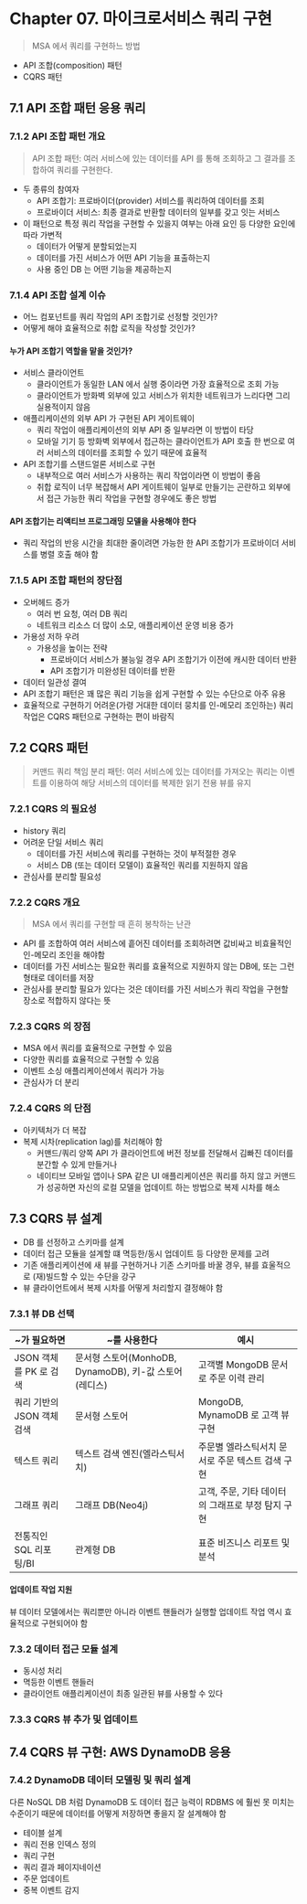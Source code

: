 # Chapter 07. 마이크로서비스 쿼리 구현

> MSA 에서 쿼리를 구현하느 방법

- API 조합(composition) 패턴
- CQRS 패턴

## 7.1 API 조합 패턴 응용 쿼리

### 7.1.2 API 조합 패턴 개요

> API 조합 패턴: 여러 서비스에 있는 데이터를 API 를 통해 조회하고 그 결과를 조합하여 쿼리를 구현한다.

- 두 종류의 참여자
  - API 조합기: 프로바이더(provider) 서비스를 쿼리하여 데이터를 조회
  - 프로바이더 서비스: 최종 결과로 반환할 데이터의 일부를 갖고 잇는 서비스
- 이 패턴으로 특정 쿼리 작업을 구현할 수 있을지 여부는 아래 요인 등 다양한 요인에 따라 가변적
  - 데이터가 어떻게 분할되었는지
  - 데이터를 가진 서비스가 어떤 API 기능을 표출하는지
  - 사용 중인 DB 는 어떤 기능을 제공하는지

### 7.1.4 API 조합 설계 이슈

- 어느 컴포넌트를 쿼리 작업의 API 조합기로 선정할 것인가?
- 어떻게 해야 효율적으로 취합 로직을 작성할 것인가?

#### 누가 API 조합기 역할을 맡을 것인가?

- 서비스 클라이언트
  - 클라이언트가 동일한 LAN 에서 실행 중이라면 가장 효율적으로 조회 가능
  - 클라이언트가 방화벽 외부에 있고 서비스가 위치한 네트워크가 느리다면 그리 실용적이지 않음
- 애플리케이션의 외부 API 가 구현된 API 게이트웨이
  - 쿼리 작업이 애플리케이션의 외부 API 중 일부라면 이 방법이 타당
  - 모바일 기기 등 방화벽 외부에서 접근하는 클라이언트가 API 호출 한 번으로 여러 서비스의 데이터를 조회할 수 있기 때문에 효율적
- API 조합기를 스탠드얼론 서비스로 구현
  - 내부적으로 여러 서비스가 사용하는 쿼리 작업이라면 이 방법이 좋음
  - 취합 로직이 너무 복잡해서 API 게이트웨이 일부로 만들기는 곤란하고 외부에서 접근 가능한 쿼리 작업을 구현할 경우에도 좋은 방법

#### API 조합기는 리액티브 프로그래밍 모델을 사용해야 한다

- 쿼리 작업의 반응 시간을 최대한 줄이려면 가능한 한 API 조합기가 프로바이더 서비스를 병렬 호출 해야 함

### 7.1.5 API 조합 패턴의 장단점

- 오버헤드 증가
  - 여러 번 요청, 여러 DB 쿼리
  - 네트워크 리소스 더 많이 소모, 애플리케이션 운영 비용 증가
- 가용성 저하 우려
  - 가용성을 높이는 전략
    - 프로바이더 서비스가 불능일 경우 API 조합기가 이전에 캐시한 데이터 반환
    - API 조합기가 미완성된 데이터를 반환
- 데이터 일관성 결여
- API 조합기 패턴은 꽤 많은 쿼리 기능을 쉽게 구현할 수 있는 수단으로 아주 유용
- 효율적으로 구현하기 어려운(가령 거대한 데이터 뭉치를 인-메모리 조인하는) 쿼리 작업은 CQRS 패턴으로 구현하는 편이 바람직

## 7.2 CQRS 패턴

> 커맨드 쿼리 책임 분리 패턴: 여러 서비스에 있는 데이터를 가져오는 쿼리는 이벤트를 이용하여 해당 서비스의 데이터를 복제한 읽기 전용 뷰를 유지

### 7.2.1 CQRS 의 필요성

- history 쿼리
- 어려운 단일 서비스 쿼리
  - 데이터를 가진 서비스에 쿼리를 구현하는 것이 부적절한 경우
  - 서비스 DB (또는 데이터 모델이) 효율적인 쿼리를 지원하지 않음
- 관심사를 분리할 필요성

### 7.2.2 CQRS 개요

> MSA 에서 쿼리를 구현할 때 흔히 봉착하는 난관

- API 를 조합하여 여러 서비스에 흩어진 데이터를 조회하려면 값비싸고 비효율적인 인-메모리 조인을 해야함
- 데이터를 가진 서비스는 필요한 쿼리를 효율적으로 지원하지 않는 DB에, 또는 그런 형태로 데이터를 저장
- 관심사를 분리할 필요가 있다는 것은 데이터를 가진 서비스가 쿼리 작업을 구현할 장소로 적합하지 않다는 뜻

### 7.2.3 CQRS 의 장점

- MSA 에서 쿼리를 효율적으로 구현할 수 있음
- 다양한 쿼리를 효율적으로 구현할 수 있음
- 이벤트 소싱 애플리케이션에서 쿼리가 가능
- 관심사가 더 분리

### 7.2.4 CQRS 의 단점

- 아키텍처가 더 복잡
- 복제 시차(replication lag)를 처리해야 함
  - 커맨드/쿼리 양쪽 API 가 클라이언트에 버전 정보를 전달해서 김빠진 데이터를 분간할 수 있게 만들거나
  - 네이티브 모바일 앱이나 SPA 같은 UI 애플리케이션은 쿼리를 하지 않고 커맨드가 성공하면 자신의 로컬 모델을 업데이트 하는 방법으로 복제 시차를 해소

## 7.3 CQRS 뷰 설계

- DB 를 선정하고 스키마를 설계
- 데이터 접근 모듈을 설계할 떄 멱등한/동시 업데이트 등 다양한 문제를 고려
- 기존 애플리케이션에 새 뷰를 구현하거나 기존 스키마를 바꿀 경우, 뷰를 효울적으로 (재)빌드할 수 있는 수단을 강구
- 뷰 클라이언트에서 복제 시차를 어떻게 처리할지 결정해야 함

### 7.3.1 뷰 DB 선택

|~가 필요하면|~를 사용한다|예시|
|---|---|---|
|JSON 객체를 PK 로 검색|문서형 스토어(MonhoDB, DynamoDB), 키-값 스토어(레디스)|고객별 MongoDB 문서로 주문 이력 관리|
|쿼리 기반의 JSON 객체 검색|문서형 스토어|MongoDB, MynamoDB 로 고객 뷰 구현|
|텍스트 쿼리|텍스트 검색 엔진(엘라스틱서치)|주문별 엘라스틱서치 문서로 주문 텍스트 검색 구현|
|그래프 쿼리|그래프 DB(Neo4j)|고객, 주문, 기타 데이터의 그래프로 부정 탐지 구현|
|전통직인 SQL 리포팅/BI|관계형 DB|표준 비즈니스 리포트 및 분석|

#### 업데이트 작업 지원

뷰 데이터 모델에서는 쿼리뿐만 아니라 이벤트 핸들러가 실행할 업데이트 작업 역시 효율적으로 구현되어야 함

### 7.3.2 데이터 접근 모듈 설계

- 동시성 처리
- 멱등한 이벤트 핸들러
- 클라이언트 애플리케이션이 최종 일관된 뷰를 사용할 수 있다

### 7.3.3 CQRS 뷰 추가 및 업데이트

## 7.4 CQRS 뷰 구현: AWS DynamoDB 응용

### 7.4.2 DynamoDB 데이터 모델링 및 쿼리 설계

다른 NoSQL DB 처럼 DynamoDB 도 데이터 접근 능력이 RDBMS 에 훨씬 못 미치는 수준이기 때문에 데이터를 어떻게 저장하면 좋을지 잘 설계해야 함

- 테이블 설계
- 쿼리 전용 인덱스 정의
- 쿼리 구현
- 쿼리 결과 페이지네이션
- 주문 업데이트
- 중복 이벤트 감지
